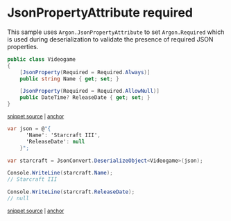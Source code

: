 # JsonPropertyAttribute required

This sample uses `Argon.JsonPropertyAttribute` to set `Argon.Required` which is used during deserialization to validate the presence of required JSON properties.

<!-- snippet: JsonPropertyRequiredTypes -->
<a id='snippet-jsonpropertyrequiredtypes'></a>
```cs
public class Videogame
{
    [JsonProperty(Required = Required.Always)]
    public string Name { get; set; }

    [JsonProperty(Required = Required.AllowNull)]
    public DateTime? ReleaseDate { get; set; }
}
```
<sup><a href='/src/Tests/Documentation/Samples/Serializer/JsonPropertyRequired.cs#L7-L16' title='Snippet source file'>snippet source</a> | <a href='#snippet-jsonpropertyrequiredtypes' title='Start of snippet'>anchor</a></sup>
<!-- endSnippet -->

<!-- snippet: JsonPropertyRequiredUsage -->
<a id='snippet-jsonpropertyrequiredusage'></a>
```cs
var json = @"{
      'Name': 'Starcraft III',
      'ReleaseDate': null
    }";

var starcraft = JsonConvert.DeserializeObject<Videogame>(json);

Console.WriteLine(starcraft.Name);
// Starcraft III

Console.WriteLine(starcraft.ReleaseDate);
// null
```
<sup><a href='/src/Tests/Documentation/Samples/Serializer/JsonPropertyRequired.cs#L21-L34' title='Snippet source file'>snippet source</a> | <a href='#snippet-jsonpropertyrequiredusage' title='Start of snippet'>anchor</a></sup>
<!-- endSnippet -->

